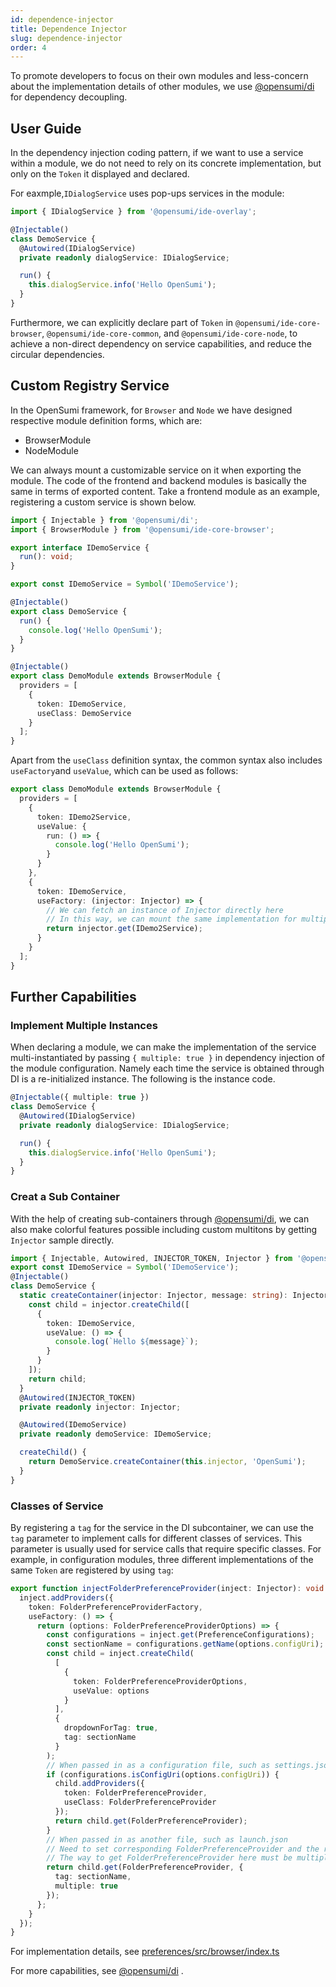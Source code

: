 ```yaml
---
id: dependence-injector
title: Dependence Injector
slug: dependence-injector
order: 4
---
```


To promote developers to focus on their own modules and less-concern about the implementation details of other modules, we use [@opensumi/di](https://www.npmjs.com/package/@opensumi/di) for dependency decoupling.  

## User Guide

In the dependency injection coding pattern, if we want to use a service within a module, we do not need to rely on its concrete implementation, but only on the `Token` it displayed and declared.  

For eaxmple,`IDialogService` uses pop-ups services in the module:

```ts
import { IDialogService } from '@opensumi/ide-overlay';

@Injectable()
class DemoService {
  @Autowired(IDialogService)
  private readonly dialogService: IDialogService;

  run() {
    this.dialogService.info('Hello OpenSumi');
  }
}
```

Furthermore, we can explicitly declare part of `Token` in `@opensumi/ide-core-browser`, `@opensumi/ide-core-common`, and `@opensumi/ide-core-node`, to achieve a non-direct dependency on service capabilities, and reduce the circular dependencies.

## Custom Registry Service

In the OpenSumi framework, for `Browser` and `Node` we have designed respective module definition forms, which are:

- BrowserModule
- NodeModule

We can always mount a customizable service on it when exporting the module. The code of the frontend and backend modules is basically the same in terms of exported content. Take a frontend module as an example, registering a custom service is shown below.

```ts
import { Injectable } from '@opensumi/di';
import { BrowserModule } from '@opensumi/ide-core-browser';

export interface IDemoService {
  run(): void;
}

export const IDemoService = Symbol('IDemoService');

@Injectable()
export class DemoService {
  run() {
    console.log('Hello OpenSumi');
  }
}

@Injectable()
export class DemoModule extends BrowserModule {
  providers = [
    {
      token: IDemoService,
      useClass: DemoService
    }
  ];
}
```

Apart from the `useClass` definition syntax, the common syntax also includes `useFactory`and `useValue`, which can be used as follows:

```ts
export class DemoModule extends BrowserModule {
  providers = [
    {
      token: IDemo2Service,
      useValue: {
        run: () => {
          console.log('Hello OpenSumi');
        }
      }
    },
    {
      token: IDemoService,
      useFactory: (injector: Injector) => {
        // We can fetch an instance of Injector directly here
        // In this way, we can mount the same implementation for multiple tokens to achieve separation of service responsibilities  
        return injector.get(IDemo2Service);
      }
    }
  ];
}
```

## Further Capabilities

### Implement Multiple Instances

When declaring a module, we can make the implementation of the service multi-instantiated by passing `{ multiple: true }` in dependency injection of the module configuration. Namely each time the service is obtained through DI is a re-initialized instance. The following is the instance code.

```ts
@Injectable({ multiple: true })
class DemoService {
  @Autowired(IDialogService)
  private readonly dialogService: IDialogService;

  run() {
    this.dialogService.info('Hello OpenSumi');
  }
}
```

### Creat a Sub Container

With the help of creating sub-containers through [@opensumi/di](https://www.npmjs.com/package/@opensumi/di), we can also make colorful features possible including custom multitons by getting `Injector` sample directly.

```ts
import { Injectable, Autowired, INJECTOR_TOKEN, Injector } from '@opensumi/di';
export const IDemoService = Symbol('IDemoService');
@Injectable()
class DemoService {
  static createContainer(injector: Injector, message: string): Injector {
    const child = injector.createChild([
      {
        token: IDemoService,
        useValue: () => {
          console.log(`Hello ${message}`);
        }
      }
    ]);
    return child;
  }
  @Autowired(INJECTOR_TOKEN)
  private readonly injector: Injector;

  @Autowired(IDemoService)
  private readonly demoService: IDemoService;

  createChild() {
    return DemoService.createContainer(this.injector, 'OpenSumi');
  }
}
```

### Classes of Service 

By registering a `tag` for the service in the DI subcontainer, we can use the `tag` parameter to implement calls for different classes of services. This parameter is usually used for service calls that require specific classes. For example, in configuration modules, three different implementations of the same `Token` are registered by using `tag`:  

```ts
export function injectFolderPreferenceProvider(inject: Injector): void {
  inject.addProviders({
    token: FolderPreferenceProviderFactory,
    useFactory: () => {
      return (options: FolderPreferenceProviderOptions) => {
        const configurations = inject.get(PreferenceConfigurations);
        const sectionName = configurations.getName(options.configUri);
        const child = inject.createChild(
          [
            {
              token: FolderPreferenceProviderOptions,
              useValue: options
            }
          ],
          {
            dropdownForTag: true,
            tag: sectionName
          }
        );
        // When passed in as a configuration file, such as settings.json, get the Setting
        if (configurations.isConfigUri(options.configUri)) {
          child.addProviders({
            token: FolderPreferenceProvider,
            useClass: FolderPreferenceProvider
          });
          return child.get(FolderPreferenceProvider);
        }
        // When passed in as another file, such as launch.json
        // Need to set corresponding FolderPreferenceProvider and the related FolderPreferenceProviderOptions dependency 
        // The way to get FolderPreferenceProvider here must be multiple instances, because multiple profiles may exist in the workspace mode
        return child.get(FolderPreferenceProvider, {
          tag: sectionName,
          multiple: true
        });
      };
    }
  });
}
```

For implementation details, see [preferences/src/browser/index.ts](https://github.com/opensumi/core/blob/develop/packages/preferences/src/browser/index.ts)

For more capabilities, see [@opensumi/di](https://www.npmjs.com/package/@opensumi/di) .
